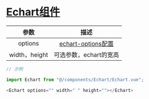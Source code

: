 # [Echart组件](Echart.Vue)
|      参数      |                                   描述                                   |
|:------------:|:----------------------------------------------------------------------:| 
|   options    | [echart-options配置](https://echarts.apache.org/handbook/zh/get-started) |
| width，height |                             可选参数，echart的宽高                             |  

```javascript
// 示例

import Echart from "@/components/Echart/Echart.vue";

<Echart options="" width=" " height=""></Echart>
```
